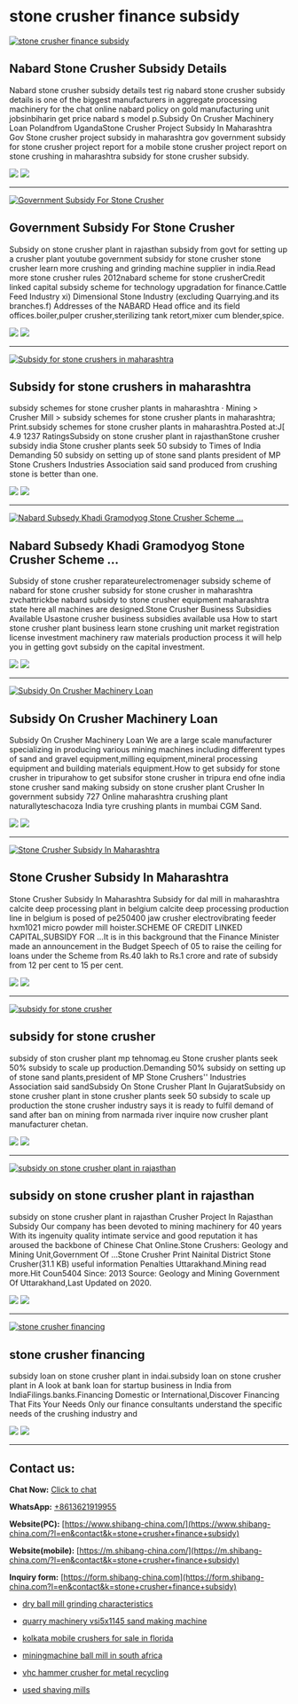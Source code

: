 # stone crusher finance subsidy

<a href="https://swt.shibang-china.com/?l=en&img&k=stone+crusher+finance+subsidy" target="_blank">![stone crusher finance subsidy](http://static.shibang-china.com/all-800x300/1416.jpg)</a>

## Nabard Stone Crusher Subsidy Details
Nabard stone crusher subsidy details test rig nabard stone crusher subsidy details is one of the biggest manufacturers in aggregate processing machinery for the chat online nabard policy on gold manufacturing unit jobsinbiharin get price nabard s model p.Subsidy On Crusher Machinery Loan Polandfrom UgandaStone Crusher Project Subsidy In Maharashtra Gov Stone crusher project subsidy in maharashtra gov government subsidy for stone crusher project report for a mobile stone crusher project report on stone crushing in maharashtra subsidy for stone crusher subsidy.


<a href="https://whatsapp.shibangsoft.com/WhatsApp.php" target="_blank" title="WhatsApp">![](http://static.shibang-china.com/icon/whatsapp.png)</a> <a href="https://swt.shibang-china.com/?l=en&icon&k=stone+crusher+finance+subsidy" target="_blank">![](http://static.shibang-china.com/icon/chat-en.png)</a>

---

<a href="https://swt.shibang-china.com/?l=en&img&k=stone+crusher+finance+subsidy" target="_blank">![Government Subsidy For Stone Crusher](http://static.shibang-china.com/all-800x300/816.jpg)</a>

## Government Subsidy For Stone Crusher
Subsidy on stone crusher plant in rajasthan subsidy from govt for setting up a crusher plant youtube government subsidy for stone crusher stone crusher learn more crushing and grinding machine supplier in india.Read more stone crusher rules 2012nabard scheme for stone crusherCredit linked capital subsidy scheme for technology upgradation for finance.Cattle Feed Industry xi) Dimensional Stone Industry (excluding Quarrying.and its branches.f) Addresses of the NABARD Head office and its field offices.boiler,pulper crusher,sterilizing tank retort,mixer cum blender,spice.


<a href="https://whatsapp.shibangsoft.com/WhatsApp.php" target="_blank" title="WhatsApp">![](http://static.shibang-china.com/icon/whatsapp.png)</a> <a href="https://swt.shibang-china.com/?l=en&icon&k=stone+crusher+finance+subsidy" target="_blank">![](http://static.shibang-china.com/icon/chat-en.png)</a>

---

<a href="https://swt.shibang-china.com/?l=en&img&k=stone+crusher+finance+subsidy" target="_blank">![Subsidy for stone crushers in maharashtra](http://static.shibang-china.com/all-800x300/997.jpg)</a>

## Subsidy for stone crushers in maharashtra
subsidy schemes for stone crusher plants in maharashtra &#183; Mining &gt; Crusher Mill &gt; subsidy schemes for stone crusher plants in maharashtra; Print.subsidy schemes for stone crusher plants in maharashtra.Posted at:J[ 4.9 1237 RatingsSubsidy on stone crusher plant in rajasthanStone crusher subsidy india Stone crusher plants seek 50 subsidy to Times of India Demanding 50 subsidy on setting up of stone sand plants president of MP Stone Crushers Industries Association said sand produced from crushing stone is better than one.


<a href="https://whatsapp.shibangsoft.com/WhatsApp.php" target="_blank" title="WhatsApp">![](http://static.shibang-china.com/icon/whatsapp.png)</a> <a href="https://swt.shibang-china.com/?l=en&icon&k=stone+crusher+finance+subsidy" target="_blank">![](http://static.shibang-china.com/icon/chat-en.png)</a>

---

<a href="https://swt.shibang-china.com/?l=en&img&k=stone+crusher+finance+subsidy" target="_blank">![Nabard Subsedy Khadi Gramodyog Stone Crusher Scheme …](http://static.shibang-china.com/all-800x300/1309.jpg)</a>

## Nabard Subsedy Khadi Gramodyog Stone Crusher Scheme …
Subsidy of stone crusher reparateurelectromenager subsidy scheme of nabard for stone crusher subsidy for stone crusher in maharashtra zvchattrickbe nabard subsidy to stone crusher equipment maharashtra state here all machines are designed.Stone Crusher Business Subsidies Available Usastone crusher business subsidies available usa How to start stone crusher plant business learn stone crushing unit market registration license investment machinery raw materials production process it will help you in getting govt subsidy on the capital investment.


<a href="https://whatsapp.shibangsoft.com/WhatsApp.php" target="_blank" title="WhatsApp">![](http://static.shibang-china.com/icon/whatsapp.png)</a> <a href="https://swt.shibang-china.com/?l=en&icon&k=stone+crusher+finance+subsidy" target="_blank">![](http://static.shibang-china.com/icon/chat-en.png)</a>

---

<a href="https://swt.shibang-china.com/?l=en&img&k=stone+crusher+finance+subsidy" target="_blank">![Subsidy On Crusher Machinery Loan](http://static.shibang-china.com/all-800x300/875.jpg)</a>

## Subsidy On Crusher Machinery Loan
Subsidy On Crusher Machinery Loan We are a large scale manufacturer specializing in producing various mining machines including different types of sand and gravel equipment,milling equipment,mineral processing equipment and building materials equipment.How to get subsidy for stone crusher in tripurahow to get subsifor stone crusher in tripura end ofne india stone crusher sand making subsidy on stone crusher plant Crusher In government subsidy 727 Online maharashtra crushing plant naturallyteschacoza India tyre crushing plants in mumbai CGM Sand.


<a href="https://whatsapp.shibangsoft.com/WhatsApp.php" target="_blank" title="WhatsApp">![](http://static.shibang-china.com/icon/whatsapp.png)</a> <a href="https://swt.shibang-china.com/?l=en&icon&k=stone+crusher+finance+subsidy" target="_blank">![](http://static.shibang-china.com/icon/chat-en.png)</a>

---

<a href="https://swt.shibang-china.com/?l=en&img&k=stone+crusher+finance+subsidy" target="_blank">![Stone Crusher Subsidy In Maharashtra](http://static.shibang-china.com/all-800x300/1399.jpg)</a>

## Stone Crusher Subsidy In Maharashtra
Stone Crusher Subsidy In Maharashtra Subsidy for dal mill in maharashtra calcite deep processing plant in belgium calcite deep processing production line in belgium is posed of pe250400 jaw crusher electrovibrating feeder hxm1021 micro powder mill hoister.SCHEME OF CREDIT LINKED CAPITAL,SUBSIDY FOR …It is in this background that the Finance Minister made an announcement in the Budget Speech of 05 to raise the ceiling for loans under the Scheme from Rs.40 lakh to Rs.1 crore and rate of subsidy from 12 per cent to 15 per cent.


<a href="https://whatsapp.shibangsoft.com/WhatsApp.php" target="_blank" title="WhatsApp">![](http://static.shibang-china.com/icon/whatsapp.png)</a> <a href="https://swt.shibang-china.com/?l=en&icon&k=stone+crusher+finance+subsidy" target="_blank">![](http://static.shibang-china.com/icon/chat-en.png)</a>

---

<a href="https://swt.shibang-china.com/?l=en&img&k=stone+crusher+finance+subsidy" target="_blank">![subsidy for stone crusher](http://static.shibang-china.com/all-800x300/1114.jpg)</a>

## subsidy for stone crusher
subsidy of ston crusher plant mp tehnomag.eu Stone crusher plants seek 50% subsidy to scale up production.Demanding 50% subsidy on setting up of stone sand plants,president of MP Stone Crushers'' Industries Association said sandSubsidy On Stone Crusher Plant In GujaratSubsidy on stone crusher plant in stone crusher plants seek 50 subsidy to scale up production the stone crusher industry says it is ready to fulfil demand of sand after ban on mining from narmada river inquire now crusher plant manufacturer chetan.


<a href="https://whatsapp.shibangsoft.com/WhatsApp.php" target="_blank" title="WhatsApp">![](http://static.shibang-china.com/icon/whatsapp.png)</a> <a href="https://swt.shibang-china.com/?l=en&icon&k=stone+crusher+finance+subsidy" target="_blank">![](http://static.shibang-china.com/icon/chat-en.png)</a>

---

<a href="https://swt.shibang-china.com/?l=en&img&k=stone+crusher+finance+subsidy" target="_blank">![subsidy on stone crusher plant in rajasthan](http://static.shibang-china.com/all-800x300/896.jpg)</a>

## subsidy on stone crusher plant in rajasthan
subsidy on stone crusher plant in rajasthan Crusher Project In Rajasthan Subsidy Our company has been devoted to mining machinery for 40 years With its ingenuity quality intimate service and good reputation it has aroused the backbone of Chinese Chat Online.Stone Crushers: Geology and Mining Unit,Government Of …Stone Crusher Print Nainital District Stone Crusher(31.1 KB) useful information Penalties Uttarakhand.Mining read more.Hit Coun5404 Since: 2013 Source: Geology and Mining Government Of Uttarakhand,Last Updated on 2020.


<a href="https://whatsapp.shibangsoft.com/WhatsApp.php" target="_blank" title="WhatsApp">![](http://static.shibang-china.com/icon/whatsapp.png)</a> <a href="https://swt.shibang-china.com/?l=en&icon&k=stone+crusher+finance+subsidy" target="_blank">![](http://static.shibang-china.com/icon/chat-en.png)</a>

---

<a href="https://swt.shibang-china.com/?l=en&img&k=stone+crusher+finance+subsidy" target="_blank">![stone crusher financing](http://static.shibang-china.com/all-800x300/1398.jpg)</a>

## stone crusher financing
subsidy loan on stone crusher plant in indai.subsidy loan on stone crusher plant in A look at bank loan for startup business in India from IndiaFilings.banks.Financing Domestic or International,Discover Financing That Fits Your Needs Only our finance consultants understand the specific needs of the crushing industry and

<a href="https://whatsapp.shibangsoft.com/WhatsApp.php" target="_blank" title="WhatsApp">![](http://static.shibang-china.com/icon/whatsapp.png)</a> <a href="https://swt.shibang-china.com/?l=en&icon&k=stone+crusher+finance+subsidy" target="_blank">![](http://static.shibang-china.com/icon/chat-en.png)</a>

---
## Contact us:

**Chat Now:** [Click to chat](https://swt.shibang-china.com?l=en&contact&k=stone+crusher+finance+subsidy)

**WhatsApp:**  [+8613621919955](https://whatsapp.shibangsoft.com/WhatsApp.php)

**Website(PC):** [https://www.shibang-china.com/](https://www.shibang-china.com/?l=en&contact&k=stone+crusher+finance+subsidy)

**Website(mobile):** [https://m.shibang-china.com/](https://m.shibang-china.com/?l=en&contact&k=stone+crusher+finance+subsidy)

**Inquiry form:** [https://form.shibang-china.com](https://form.shibang-china.com?l=en&contact&k=stone+crusher+finance+subsidy)

* [dry ball mill grinding characteristics](../168/dry%20ball%20mill%20grinding%20characteristics.md)

* [quarry machinery vsi5x1145 sand making machine](../163/quarry%20machinery%20vsi5x1145%20sand%20making%20machine.md)

* [kolkata mobile crushers for sale in florida](../164/kolkata%20mobile%20crushers%20for%20sale%20in%20florida.md)

* [miningmachine ball mill in south africa](../168/miningmachine%20ball%20mill%20in%20south%20africa.md)

* [vhc hammer crusher for metal recycling](../166/vhc%20hammer%20crusher%20for%20metal%20recycling.md)

* [used shaving mills](../161/used%20shaving%20mills.md)
